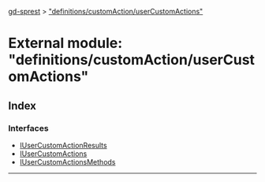 [gd-sprest](../README.md) > ["definitions/customAction/userCustomActions"](../modules/_definitions_customaction_usercustomactions_.md)



# External module: "definitions/customAction/userCustomActions"

## Index

### Interfaces

* [IUserCustomActionResults](../interfaces/_definitions_customaction_usercustomactions_.iusercustomactionresults.md)
* [IUserCustomActions](../interfaces/_definitions_customaction_usercustomactions_.iusercustomactions.md)
* [IUserCustomActionsMethods](../interfaces/_definitions_customaction_usercustomactions_.iusercustomactionsmethods.md)



---
